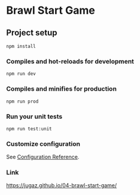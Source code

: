 # Brawl Start Game

## Project setup
```
npm install
```

### Compiles and hot-reloads for development
```
npm run dev
```

### Compiles and minifies for production
```
npm run prod
```

### Run your unit tests
```
npm run test:unit
```

### Customize configuration
See [Configuration Reference](https://cli.vuejs.org/config/).

### Link
https://jugaz.github.io/04-brawl-start-game/
